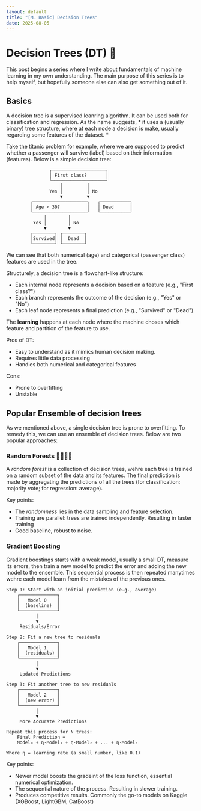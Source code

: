 ```yaml
---
layout: default
title: "[ML Basic] Decision Trees"
date: 2025-08-05
---
```


# Decision Trees (DT) :evergreen_tree:
This post begins a series where I write about fundamentals of machine learning in my own understanding. The main purpose of this series is to help myself, but hopefully someone else can also get something out of it.

## Basics
A decision tree is a supervised leanring algorithm. It can be used both for classification and regression. As the name suggests, * it uses a (usually binary) tree structure, where at each node a decision is make, usually regarding some features of the dataset. * 

Take the titanic problem for example, where we are supposed to predict whether a passenger will survive (label) based on their information (features). Below is a simple decision tree: 

```
                ┌────────────────────┐
                │ First class?       │
                └────────────────────┘
                    │         │
                Yes │         │ No
                    ▼         ▼
         ┌────────────────────┐   ┌───────────┐
         │ Age < 30?          │   │ Dead      │
         └────────────────────┘   └───────────┘
              │        │
          Yes │        │ No
              ▼        ▼
         ┌────────┐ ┌────────┐
         │Survived│ │  Dead  │
         └────────┘ └────────┘
```

We can see that both numerical (age) and categorical (passenger class) features are used in the tree. 


Structurely, a decision tree is a flowchart-like structure: 

- Each internal node represents a decision based on a feature (e.g., "First class?")
- Each branch represents the outcome of the decision (e.g., "Yes" or "No")
- Each leaf node represents a final prediction (e.g., "Survived" or "Dead")

The **learning** happens at each node where the machine choses which feature and partition of the feature to use. 

Pros of DT:
- Easy to understand as it mimics human decision making.
- Requires little data processing
- Handles both numerical and categorical features

Cons:
- Prone to overfitting
- Unstable



## Popular Ensemble of decision trees
As we mentioned above, a single decision tree is prone to overfitting. To remedy this, we can use an ensemble of decision trees. Below are two popular approaches:

### Random Forests :evergreen_tree::evergreen_tree::evergreen_tree::evergreen_tree:

A *random forest* is a collection of decision trees, wehre each tree is trained on a random subset of the data and its features. The final prediction is made by aggregating the predictions of all the trees (for classification: majority vote; for regression: average). 

Key points: 
- The *randomness* lies in the data sampling and feature selection.
- Training are parallel: trees are trained independently. Resulting in faster training
- Good baseline, robust to noise.

### Gradient Boosting

Gradient boostings starts with a weak model, usually a small DT, measure its errors, then train a new model to predict the error and adding the new model to the ensemble. This sequential process is then repeated manytimes wehre each model learn from the mistakes of the previous ones.

```
Step 1: Start with an initial prediction (e.g., average)
    ┌──────────────┐
    │   Model 0    │
    │  (baseline)  │
    └──────────────┘
           │
           ▼
     Residuals/Error

Step 2: Fit a new tree to residuals
    ┌──────────────┐
    │   Model 1    │
    │  (residuals) │
    └──────────────┘
           │
           ▼
     Updated Predictions

Step 3: Fit another tree to new residuals
    ┌──────────────┐
    │   Model 2    │
    │  (new error) │
    └──────────────┘
           │
           ▼
     More Accurate Predictions

Repeat this process for N trees:
    Final Prediction = 
    Model₀ + η·Model₁ + η·Model₂ + ... + η·Modelₙ

Where η = learning rate (a small number, like 0.1)
```


Key points:
- Newer model boosts the gradeint of the loss function, essential numerical optimization.
- The sequential nature of the process. Resulting in slower training.
- Produces competitive results. Commonly the go-to models on Kaggle (XGBoost, LightGBM, CatBoost)




